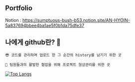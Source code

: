 ## Portfolio

Notion : https://sumptuous-bush-b53.notion.site/AN-HYOIN-5a837694bbee4ba1ae5f0b1da75dfe37

## 나에게 github란? :adult: 
```
😎 코드를 관리하며 업로드 한 그 순간의 history를 남기기 위한 곳

👋 팀원들과의 활발한 협업을 위해 프로젝트 형상관리를 위한 곳
```

<!--## 🛠️ Tech Stack 🛠️
 - 퍼블리셔 경험이 있어요.<br><br> 
![HTML5](https://img.shields.io/badge/html5-%23E34F26.svg?style=for-the-badge&logo=html5&logoColor=white)
![CSS3](https://img.shields.io/badge/css3-%231572B6.svg?style=for-the-badge&logo=css3&logoColor=white)
![JavaScript](https://img.shields.io/badge/javascript-%23323330.svg?style=for-the-badge&logo=javascript&logoColor=%23F7DF1E)
![jQuery](https://img.shields.io/badge/jquery-%230769AD.svg?style=for-the-badge&logo=jquery&logoColor=white)<br><br>
현재 가장 관심있는 분야에요. 전자정부프레임워크를 통한 JSP 개발경험이 있어요.<br><br>
![Java](https://img.shields.io/badge/java-%23ED8B00.svg?style=for-the-badge&logo=java&logoColor=white)
![Spring](https://img.shields.io/badge/spring-%236DB33F.svg?style=for-the-badge&logo=spring&logoColor=white)<br><br>
인트라넷에서 내부망을 통한 네트워크 통신으로 사내방송, IP통신을 통한 원격제어 등 여러가지 경험을 해봤어요. ASP.NET을 통한 사내방송 제어 페이지 유지보수를 통해 .NET이라는 프레임워크를 더 알아가게 되었죠.<br><br> 
![C#](https://img.shields.io/badge/c%23-%23239120.svg?style=for-the-badge&logo=c-sharp&logoColor=white)
![.Net](https://img.shields.io/badge/.NET-5C2D91?style=for-the-badge&logo=.net&logoColor=white)<br><br>
DB를 직접적으로 셋팅을 해본적은 없으나, CRUD 기능을 응용하는것에 자신있어요.<br><br> 
![MicrosoftSQLServer](https://img.shields.io/badge/Microsoft%20SQL%20Sever-CC2927?style=for-the-badge&logo=microsoft%20sql%20server&logoColor=white)
![Postgres](https://img.shields.io/badge/postgres-%23316192.svg?style=for-the-badge&logo=postgresql&logoColor=white)
![MySQL](https://img.shields.io/badge/mysql-%2300f.svg?style=for-the-badge&logo=mysql&logoColor=white) -->

[![Top Langs](https://github-readme-stats.vercel.app/api/top-langs/?username=kjr04205&layout=compact&theme=buefy&langs_count=5)](https://github.com/anuraghazra/github-readme-stats)

